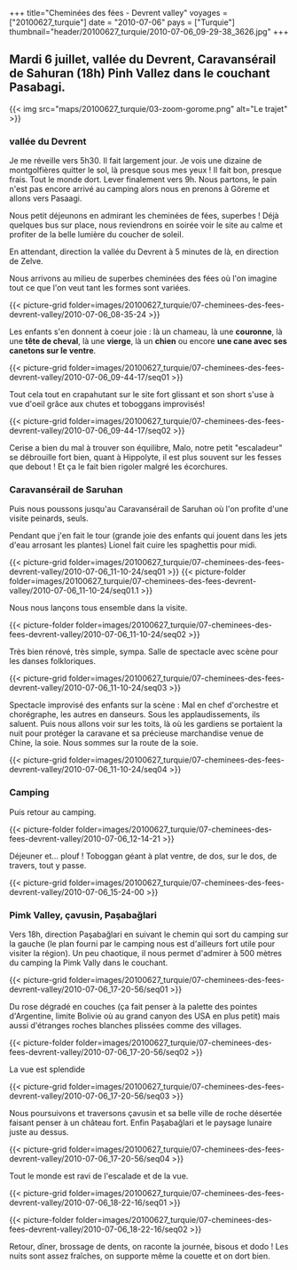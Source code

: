 +++
title="Cheminées des fées - Devrent valley"
voyages = ["20100627_turquie"]
date = "2010-07-06"
pays = ["Turquie"]
thumbnail="header/20100627_turquie/2010-07-06_09-29-38_3626.jpg"
+++



## Mardi 6 juillet, vallée du Devrent, Caravansérail de Sahuran (18h) Pinh Vallez dans le couchant Pasabagi.

{{< img src="maps/20100627_turquie/03-zoom-gorome.png" alt="Le trajet" >}}


### vallée du Devrent 

Je me réveille vers 5h30. Il fait largement jour. Je vois une dizaine de montgolfières quitter le sol, là presque sous mes yeux ! Il fait bon, presque frais. Tout le monde dort. Lever finalement vers 9h. Nous partons, le pain n'est pas encore arrivé au camping alors nous en prenons à Göreme et allons vers Pasaagi. 

Nous petit déjeunons en admirant les cheminées de fées, superbes ! Déjà quelques bus sur place, nous reviendrons en soirée voir le site au calme et profiter de la belle lumière du coucher de soleil. 

En attendant, direction la vallée du Devrent à 5 minutes de là, en direction de Zelve. 

Nous arrivons au milieu de superbes cheminées des fées où l'on imagine tout ce que l'on veut tant les formes sont variées. 

{{< picture-grid folder=images/20100627_turquie/07-cheminees-des-fees-devrent-valley/2010-07-06_08-35-24 >}}

Les enfants s'en donnent à coeur joie : là un chameau, là une **couronne**, là une **tête de cheval**, là une **vierge**, là un **chien** ou encore **une cane avec ses canetons sur le ventre**. 

{{< picture-grid folder=images/20100627_turquie/07-cheminees-des-fees-devrent-valley/2010-07-06_09-44-17/seq01 >}}

Tout cela tout en crapahutant sur le site fort glissant et son short s'use à vue d'oeil grâce aux chutes et toboggans improvisés! 

{{< picture-grid folder=images/20100627_turquie/07-cheminees-des-fees-devrent-valley/2010-07-06_09-44-17/seq02 >}}

Cerise a bien du mal à trouver son équilibre, Malo, notre petit "escaladeur" se débrouille fort bien, quant à Hippolyte, il est plus souvent sur les fesses que debout ! Et ça le fait bien rigoler malgré les écorchures. 

### Caravansérail de Saruhan

Puis nous poussons jusqu'au Caravansérail de Saruhan où l'on profite d'une visite peinards, seuls. 

Pendant que j'en fait le tour (grande joie des enfants qui jouent dans les jets d'eau arrosant les plantes) Lionel fait cuire les spaghettis pour midi. 

{{< picture-grid folder=images/20100627_turquie/07-cheminees-des-fees-devrent-valley/2010-07-06_11-10-24/seq01 >}}
{{< picture-folder folder=images/20100627_turquie/07-cheminees-des-fees-devrent-valley/2010-07-06_11-10-24/seq01.1 >}}

Nous nous lançons tous ensemble dans la visite.

{{< picture-folder folder=images/20100627_turquie/07-cheminees-des-fees-devrent-valley/2010-07-06_11-10-24/seq02 >}}


Très bien rénové, très simple, sympa. Salle de spectacle avec scène pour les danses folkloriques. 

{{< picture-grid folder=images/20100627_turquie/07-cheminees-des-fees-devrent-valley/2010-07-06_11-10-24/seq03 >}}

Spectacle improvisé des enfants sur la scène : Mal en chef d'orchestre et chorégraphe, les autres en danseurs. Sous les applaudissements, ils saluent. Puis nous allons voir sur les toits, là où les gardiens se portaient la nuit pour protéger la caravane et sa précieuse marchandise venue de Chine, la soie. Nous sommes sur la route de la soie.

{{< picture-grid folder=images/20100627_turquie/07-cheminees-des-fees-devrent-valley/2010-07-06_11-10-24/seq04 >}}


### Camping

Puis retour au camping.

{{< picture-folder folder=images/20100627_turquie/07-cheminees-des-fees-devrent-valley/2010-07-06_12-14-21 >}}

Déjeuner et... plouf ! Toboggan géant à plat ventre, de dos, sur le dos, de travers, tout y passe. 

{{< picture-grid folder=images/20100627_turquie/07-cheminees-des-fees-devrent-valley/2010-07-06_15-24-00 >}}


### Pimk Valley, çavusin, Paşabağlari

Vers 18h, direction Paşabağlari en suivant le chemin qui sort du camping sur la gauche (le plan fourni par le camping nous est d'ailleurs fort utile pour visiter la région). Un peu chaotique, il nous permet d'admirer à 500 mètres du camping la Pimk Vally dans le couchant. 


{{< picture-grid folder=images/20100627_turquie/07-cheminees-des-fees-devrent-valley/2010-07-06_17-20-56/seq01 >}}

Du rose dégradé en couches (ça fait penser à la palette des pointes d'Argentine, limite Bolivie où au grand canyon des USA en plus petit) mais aussi d'étranges roches blanches plissées comme des villages. 

{{< picture-folder folder=images/20100627_turquie/07-cheminees-des-fees-devrent-valley/2010-07-06_17-20-56/seq02 >}}

La vue est splendide

{{< picture-grid folder=images/20100627_turquie/07-cheminees-des-fees-devrent-valley/2010-07-06_17-20-56/seq03 >}}

Nous poursuivons et traversons çavusin et sa belle ville de roche désertée faisant penser à un château fort. Enfin Paşabağlari et le paysage lunaire juste au dessus.

{{< picture-grid folder=images/20100627_turquie/07-cheminees-des-fees-devrent-valley/2010-07-06_17-20-56/seq04 >}}

Tout le monde est ravi de l'escalade et de la vue.

{{< picture-grid folder=images/20100627_turquie/07-cheminees-des-fees-devrent-valley/2010-07-06_18-22-16/seq01 >}}

{{< picture-folder folder=images/20100627_turquie/07-cheminees-des-fees-devrent-valley/2010-07-06_18-22-16/seq02 >}}

Retour, dîner, brossage de dents, on raconte la journée, bisous et dodo ! Les nuits sont assez fraîches, on supporte même la couette et on dort bien.


